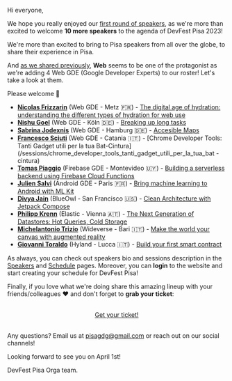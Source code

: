 Hi everyone,

We hope you really enjoyed our [first round of speakers](/blog/announcing-our-first-speakers), as we're more than excited to welcome **10 more speakers** to the agenda of DevFest Pisa 2023!

We're more than excited to bring to Pisa speakers from all over the globe, to share their experience in Pisa.

And [as we shared previously](/blog/closing-the-c4p), **Web** seems to be one of the protagonist as we're adding 4 Web GDE (Google Developer Experts) to our roster! Let's take a look at them.

Please welcome 👏

- [**Nicolas Frizzarin**](/speakers/nicolas_frizzarin) (Web GDE - Metz 🇫🇷) - [The digital age of hydration: understanding the different types of hydration for web use](/sessions/the_digital_age_of_hydration_understanding_the_different_types_of_hydration_for_web_use)
- [**Nishu Goel**](/speakers/nishu_goel) (Web GDE - Köln 🇩🇪) - [Breaking up long tasks](/sessions/breaking_up_long_tasks)
- [**Sabrina Jodexnis**](/speakers/sabrina_jodexnis) (Web GDE - Hamburg 🇩🇪) - [Accesible Maps](/sessions/accessible_maps)
- [**Francesco Sciuti**](/speakers/francesco_sciuti) (Web GDE - Catania 🇮🇹) - [Chrome Developer Tools: Tanti Gadget utili per la tua Bat-Cintura](/sessions/chrome_developer_tools_tanti_gadget_utili_per_la_tua_bat  -cintura)
- [**Tomas Piaggio**](/speakers/tomas_piaggio) (Firebase GDE - Montevideo 🇺🇾) - [Building a serverless backend using Firebase Cloud Functions](/sessions/building_a_serverless_backend_using_firebase_cloud_functions)
- [**Julien Salvi**](/speakers/julien_salvi) (Android GDE - Paris 🇫🇷) - [Bring machine learning to Android with ML Kit](/sessions/bring_machine_learning_to_android_with_ml_kit)
- [**Divya Jain**](/speakers/divya_jain) (BlueOwl - San Francisco 🇺🇸) - [Clean Architecture with Jetpack Compose](/sessions/clean_architecture_with_jetpack_compose)
- [**Philipp Krenn**](/speakers/philipp_krenn) (Elastic - Vienna 🇦🇹) - [The Next Generation of Datastores: Hot Queries, Cold Storage](/sessions/the_next_generation_of_datastores_hot_queries_cold_storage)
- [**Michelantonio Trizio**](/speakers/michelantonio_trizio) (Wideverse - Bari 🇮🇹) - [Make the world your canvas with augmented reality](/sessions/make_the_world_your_canvas_with_augmented_reality)
- [**Giovanni Toraldo**](/speakers/giovanni_toraldo) (Hyland - Lucca 🇮🇹) - [Build your first smart contract](/sessions/build_your_first_smart_contract)

As always, you can check out speakers bio and sessions description in the [Speakers](/speakers) and [Schedule](/schedule) pages. Moreover, you can **login** to the website and start creating your schedule for DevFest Pisa!

Finally, if you love what we're doing share this amazing lineup with your friends/colleagues ❤️ and don't forget to **grab your ticket**:

<br/>
<div style="text-align: center;">
<a href="https://bit.ly/dfpi23-tickets" target="_blank" class="style-scope header-content">
  <paper-button primary animated role="button" tabindex="0">Get your ticket!</paper-button>
</a>
</div>
<br/>

Any questions? Email us at [pisagdg@gmail.com](mailto:pisagdg+devfest@gmail.com) or reach out on our social channels!

Looking forward to see you on April 1st!

DevFest Pisa Orga team.
